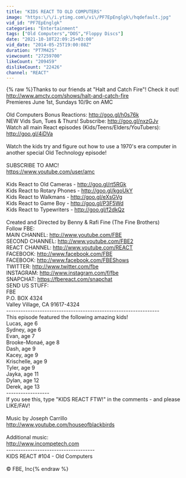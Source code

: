 ```yaml
---
title: "KIDS REACT TO OLD COMPUTERS"
image: "https:\/\/i.ytimg.com\/vi\/PF7EpEnglgk\/hqdefault.jpg"
vid_id: "PF7EpEnglgk"
categories: "Entertainment"
tags: ["Old Computers","DOS","Floppy Discs"]
date: "2021-10-10T22:09:25+03:00"
vid_date: "2014-05-25T19:00:08Z"
duration: "PT7M42S"
viewcount: "27259700"
likeCount: "209459"
dislikeCount: "22426"
channel: "REACT"
---
```

{% raw %}Thanks to our friends at &quot;Halt and Catch Fire&quot;! Check it out!<br /><a rel="nofollow" target="blank" href="http://www.amctv.com/shows/halt-and-catch-fire">http://www.amctv.com/shows/halt-and-catch-fire</a><br />Premieres June 1st, Sundays 10/9c on AMC<br /><br />Old Computers Bonus Reactions: <a rel="nofollow" target="blank" href="http://goo.gl/h0s76k">http://goo.gl/h0s76k</a> <br />NEW Vids Sun, Tues &amp; Thurs! Subscribe: <a rel="nofollow" target="blank" href="http://goo.gl/nxzGJv">http://goo.gl/nxzGJv</a><br />Watch all main React episodes (Kids/Teens/Elders/YouTubers): <a rel="nofollow" target="blank" href="http://goo.gl/4iDVa">http://goo.gl/4iDVa</a><br /><br />Watch the kids try and figure out how to use a 1970's era computer in another special Old Technology episode! <br /><br />SUBSCRIBE TO AMC!<br /><a rel="nofollow" target="blank" href="https://www.youtube.com/user/amc">https://www.youtube.com/user/amc</a><br /><br />Kids React to Old Cameras - <a rel="nofollow" target="blank" href="http://goo.gl/rt5RGk">http://goo.gl/rt5RGk</a><br />Kids React to Rotary Phones - <a rel="nofollow" target="blank" href="http://goo.gl/kgoUkY">http://goo.gl/kgoUkY</a><br />Kids React to Walkmans - <a rel="nofollow" target="blank" href="http://goo.gl/eXsGVg">http://goo.gl/eXsGVg</a><br />Kids React to Game Boy - <a rel="nofollow" target="blank" href="http://goo.gl/P3F5Wd">http://goo.gl/P3F5Wd</a><br />Kids React to Typewriters - <a rel="nofollow" target="blank" href="http://goo.gl/f2dkQz">http://goo.gl/f2dkQz</a><br /><br />Created and Directed by Benny &amp; Rafi Fine (The Fine Brothers)<br />Follow FBE:<br />MAIN CHANNEL: <a rel="nofollow" target="blank" href="http://www.youtube.com/FBE">http://www.youtube.com/FBE</a><br />SECOND CHANNEL: <a rel="nofollow" target="blank" href="http://www.youtube.com/FBE2">http://www.youtube.com/FBE2</a><br />REACT CHANNEL: <a rel="nofollow" target="blank" href="http://www.youtube.com/REACT">http://www.youtube.com/REACT</a><br />FACEBOOK: <a rel="nofollow" target="blank" href="http://www.facebook.com/FBE">http://www.facebook.com/FBE</a><br />FACEBOOK: <a rel="nofollow" target="blank" href="http://www.facebook.com/FBEShows">http://www.facebook.com/FBEShows</a><br />TWITTER: <a rel="nofollow" target="blank" href="http://www.twitter.com/fbe">http://www.twitter.com/fbe</a><br />INSTAGRAM: <a rel="nofollow" target="blank" href="http://www.instagram.com/f/fbe">http://www.instagram.com/f/fbe</a><br />SNAPCHAT: <a rel="nofollow" target="blank" href="https://fbereact.com/snapchat">https://fbereact.com/snapchat</a><br />SEND US STUFF:<br />FBE<br />P.O. BOX 4324<br />Valley Village, CA 91617-4324<br />----------------------------------------------------------------<br />This episode featured the following amazing kids! <br />Lucas, age 6<br />Sydney, age 6<br />Evan, age 7<br />Brooke-Monaé, age 8<br />Dash, age 9<br />Kacey, age 9<br />Krischelle, age 9<br />Tyler, age 9<br />Jayka, age 11<br />Dylan, age 12<br />Derek, age 13<br />------------------<br />If you see this, type &quot;KIDS REACT FTW!&quot; in the comments - and please LIKE/FAV!<br /><br />Music by Joseph Carrillo<br /><a rel="nofollow" target="blank" href="http://www.youtube.com/houseofblackbirds">http://www.youtube.com/houseofblackbirds</a><br /><br />Additional music:<br /><a rel="nofollow" target="blank" href="http://www.incompetech.com">http://www.incompetech.com</a><br />-------------------------------------<br />KIDS REACT #104 - Old Computers<br /><br />© FBE, Inc{% endraw %}
